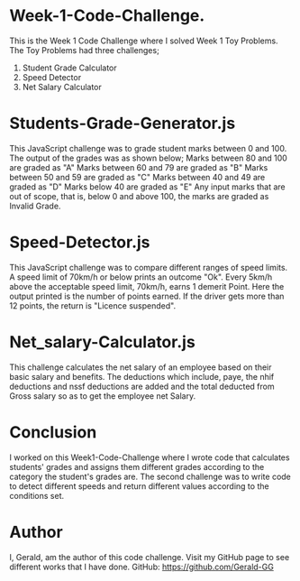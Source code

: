   #  Week-1-Code-Challenge.
 
This is the Week 1 Code Challenge where I solved Week 1 Toy Problems.
The Toy Problems had three challenges;
 1. Student Grade Calculator
 2. Speed Detector
 3. Net Salary Calculator


# Students-Grade-Generator.js

This JavaScript challenge was to grade student marks between 0 and 100. The output of the grades was as shown below;
  Marks between 80 and 100 are graded as "A"
  Marks between 60 and 79 are graded as "B"
  Marks between 50 and 59 are graded as "C"
  Marks between 40 and 49 are graded as "D"
  Marks below 40 are graded as "E"
Any input marks that are out of scope, that is, below 0 and above 100, the marks are graded as Invalid Grade.


 # Speed-Detector.js

This JavaScript challenge was to compare different ranges of speed limits. A speed limit of 70km/h or below prints an outcome "Ok".
Every 5km/h above the acceptable speed limit, 70km/h, earns 1 demerit Point. Here the output printed is the number of points earned.
If the driver gets more than 12 points, the return is "Licence suspended".


 # Net_salary-Calculator.js

This challenge calculates the net salary of an employee  based on their basic salary and benefits. 
The deductions which include, paye, the nhif deductions and nssf deductions are added and the total deducted from Gross salary so as to get the employee net Salary. 



  # Conclusion

I worked on this Week1-Code-Challenge where I wrote code that calculates students' grades and assigns them different grades according to the category the student's grades are.
The second challenge was to write code to detect different speeds and return different values according to the conditions set. 

  # Author
   
I, Gerald, am the author of this code challenge.
Visit my GitHub page to see different works that I have done.
GitHub:  https://github.com/Gerald-GG
